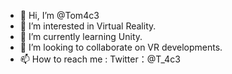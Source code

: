 - 👋 Hi, I’m @Tom4c3
- 👀 I’m interested in Virtual Reality.
- 🌱 I’m currently learning Unity.
- 💞️ I’m looking to collaborate on VR developments.
- 📫 How to reach me : Twitter：@T_4c3

<!---
Tom4c3/Tom4c3 is a ✨ special ✨ repository because its `README.md` (this file) appears on your GitHub profile.
You can click the Preview link to take a look at your changes.
--->
